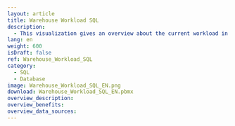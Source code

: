 ```yaml
---
layout: article
title: Warehouse Workload SQL
description: 
  - This visualization gives an overview about the current workload in a warehouse. It works with a SQL data source. To get it running you need to have the Microsoft SQL Server Native Client installed: https://www.microsoft.com/en-us/download/details.aspx?id=50402
lang: en
weight: 600
isDraft: false
ref: Warehouse_Workload_SQL
category:
  - SQL
  - Database
image: Warehouse_Workload_SQL_EN.png
download: Warehouse_Workload_SQL_EN.pbmx
overview_description:
overview_benefits:
overview_data_sources:
---
```

